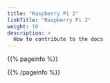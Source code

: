 ```yaml
---
title: "Raspberry Pi 2"
linkTitle: "Raspberry Pi 2"
weight: 10
description: >
  How to contribute to the docs
---
```


{{% pageinfo %}}

{{% /pageinfo %}}





